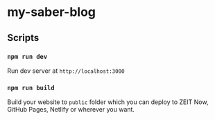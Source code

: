 # my-saber-blog

## Scripts

### `npm run dev`

Run dev server at `http://localhost:3000`

### `npm run build`

Build your website to `public` folder which you can deploy to ZEIT Now, GitHub Pages, Netlify or wherever you want.
